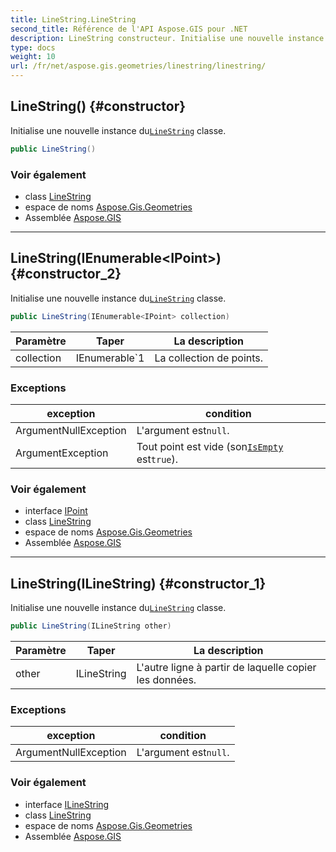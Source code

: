 ```yaml
---
title: LineString.LineString
second_title: Référence de l'API Aspose.GIS pour .NET
description: LineString constructeur. Initialise une nouvelle instance duLineString classe.
type: docs
weight: 10
url: /fr/net/aspose.gis.geometries/linestring/linestring/
---
```

## LineString() {#constructor}

Initialise une nouvelle instance du[`LineString`](../) classe.

```csharp
public LineString()
```

### Voir également

* class [LineString](../)
* espace de noms [Aspose.Gis.Geometries](../../linestring/)
* Assemblée [Aspose.GIS](../../../)

---

## LineString(IEnumerable&lt;IPoint&gt;) {#constructor_2}

Initialise une nouvelle instance du[`LineString`](../) classe.

```csharp
public LineString(IEnumerable<IPoint> collection)
```

| Paramètre | Taper | La description |
| --- | --- | --- |
| collection | IEnumerable`1 | La collection de points. |

### Exceptions

| exception | condition |
| --- | --- |
| ArgumentNullException | L'argument est`null`. |
| ArgumentException | Tout point est vide (son[`IsEmpty`](../../igeometry/isempty/) est`true`). |

### Voir également

* interface [IPoint](../../ipoint/)
* class [LineString](../)
* espace de noms [Aspose.Gis.Geometries](../../linestring/)
* Assemblée [Aspose.GIS](../../../)

---

## LineString(ILineString) {#constructor_1}

Initialise une nouvelle instance du[`LineString`](../) classe.

```csharp
public LineString(ILineString other)
```

| Paramètre | Taper | La description |
| --- | --- | --- |
| other | ILineString | L'autre ligne à partir de laquelle copier les données. |

### Exceptions

| exception | condition |
| --- | --- |
| ArgumentNullException | L'argument est`null`. |

### Voir également

* interface [ILineString](../../ilinestring/)
* class [LineString](../)
* espace de noms [Aspose.Gis.Geometries](../../linestring/)
* Assemblée [Aspose.GIS](../../../)


